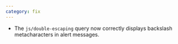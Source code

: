 ```yaml
---
category: fix
---
```

* The `js/double-escaping` query now correctly displays backslash metacharacters in alert messages.
